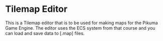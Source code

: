 # Tilemap Editor 
This is a Tilemap editor that is to be used for making maps for the Pikuma Game Engine. 
The editor uses the ECS system from that course and you can load and save data to [.map] files.
